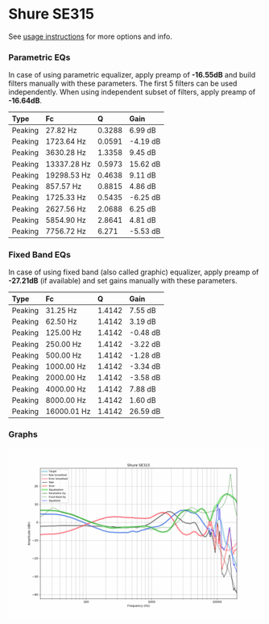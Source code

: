 # Shure SE315
See [usage instructions](https://github.com/jaakkopasanen/AutoEq#usage) for more options and info.

### Parametric EQs
In case of using parametric equalizer, apply preamp of **-16.55dB** and build filters manually
with these parameters. The first 5 filters can be used independently.
When using independent subset of filters, apply preamp of **-16.64dB**.

| Type    | Fc          |      Q | Gain     |
|:--------|:------------|:-------|:---------|
| Peaking | 27.82 Hz    | 0.3288 | 6.99 dB  |
| Peaking | 1723.64 Hz  | 0.0591 | -4.19 dB |
| Peaking | 3630.28 Hz  | 1.3358 | 9.45 dB  |
| Peaking | 13337.28 Hz | 0.5973 | 15.62 dB |
| Peaking | 19298.53 Hz | 0.4638 | 9.11 dB  |
| Peaking | 857.57 Hz   | 0.8815 | 4.86 dB  |
| Peaking | 1725.33 Hz  | 0.5435 | -6.25 dB |
| Peaking | 2627.56 Hz  | 2.0688 | 6.25 dB  |
| Peaking | 5854.90 Hz  | 2.8641 | 4.81 dB  |
| Peaking | 7756.72 Hz  | 6.271  | -5.53 dB |

### Fixed Band EQs
In case of using fixed band (also called graphic) equalizer, apply preamp of **-27.21dB**
(if available) and set gains manually with these parameters.

| Type    | Fc          |      Q | Gain     |
|:--------|:------------|:-------|:---------|
| Peaking | 31.25 Hz    | 1.4142 | 7.55 dB  |
| Peaking | 62.50 Hz    | 1.4142 | 3.19 dB  |
| Peaking | 125.00 Hz   | 1.4142 | -0.48 dB |
| Peaking | 250.00 Hz   | 1.4142 | -3.22 dB |
| Peaking | 500.00 Hz   | 1.4142 | -1.28 dB |
| Peaking | 1000.00 Hz  | 1.4142 | -3.34 dB |
| Peaking | 2000.00 Hz  | 1.4142 | -3.58 dB |
| Peaking | 4000.00 Hz  | 1.4142 | 7.88 dB  |
| Peaking | 8000.00 Hz  | 1.4142 | 1.60 dB  |
| Peaking | 16000.01 Hz | 1.4142 | 26.59 dB |

### Graphs
![](./Shure%20SE315.png)